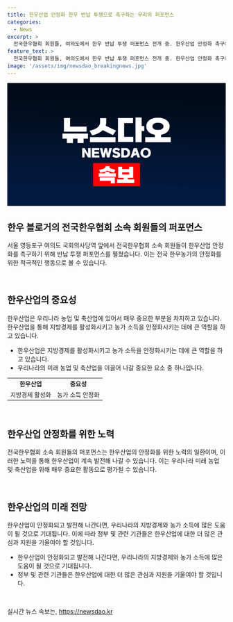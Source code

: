 ```yaml
---
title: 한우산업 안정화 한우 반납 투쟁으로 촉구하는 무리의 퍼포먼스
categories:
  - News
excerpt: >
  전국한우협회 회원들, 여의도에서 한우 반납 투쟁 퍼포먼스 전개 중. 한우산업 안정화 촉구에 힘 실어.
feature_text: >
  전국한우협회 회원들, 여의도에서 한우 반납 투쟁 퍼포먼스 전개 중. 한우산업 안정화 촉구에 힘 실어.
image: '/assets/img/newsdao_breakingnews.jpg'
---
```


<p><img src="/assets/img/newsdao_breakingnews.jpg" alt="pcversion 속보" /></p>

<h2 data-ke-size="size26">한우 블로거의 전국한우협회 소속 회원들의 퍼포먼스</h2>

<p>서울 영등포구 여의도 국회의사당역 앞에서 전국한우협회 소속 회원들이 한우산업 안정화를 촉구하기 위해 반납 투쟁 퍼포먼스를 펼쳤습니다. 이는 전국 한우농가의 안정화를 위한 적극적인 행동으로 볼 수 있습니다.</p>

<p data-ke-size="size16">&nbsp;</p>

<h2 data-ke-size="size26">한우산업의 중요성</h2>

<p>한우산업은 우리나라 농업 및 축산업에 있어서 매우 중요한 부분을 차지하고 있습니다. 한우산업을 통해 지방경제를 활성화시키고 농가 소득을 안정화시키는 데에 큰 역할을 하고 있습니다.</p>

<ul>
    <li>한우산업은 지방경제를 활성화시키고 농가 소득을 안정화시키는 데에 큰 역할을 하고 있습니다.</li>
    <li>우리나라의 미래 농업 및 축산업을 이끌어 나갈 중요한 요소 중 하나입니다.</li>
</ul>

<table>
    <tr>
        <td style="text-align: center; height: 17px;"><b>한우산업</b></td>
        <td style="text-align: center; height: 17px;"><b>중요성</b></td>
    </tr>
    <tr>
        <td style="text-align: center; height: 17px;">지방경제 활성화</td>
        <td style="text-align: center; height: 17px;">농가 소득 안정화</td>
    </tr>
</table>

<p data-ke-size="size16">&nbsp;</p>

<h2 data-ke-size="size26">한우산업 안정화를 위한 노력</h2>

<p>전국한우협회 소속 회원들의 퍼포먼스는 한우산업의 안정화를 위한 노력의 일환이며, 이러한 노력을 통해 한우산업이 계속 발전해 나갈 수 있습니다. 이는 우리나라 미래 농업 및 축산업을 위해 매우 중요한 활동으로 평가될 수 있습니다.</p>

<p data-ke-size="size16">&nbsp;</p>

<h2 data-ke-size="size26">한우산업의 미래 전망</h2>

<p>한우산업이 안정화되고 발전해 나간다면, 우리나라의 지방경제와 농가 소득에 많은 도움이 될 것으로 기대됩니다. 이에 따라 정부 및 관련 기관들은 한우산업에 대한 더 많은 관심과 지원을 기울여야 할 것입니다.</p>

<ul>
    <li>한우산업이 안정화되고 발전해 나간다면, 우리나라의 지방경제와 농가 소득에 많은 도움이 될 것으로 기대됩니다.</li>
    <li>정부 및 관련 기관들은 한우산업에 대한 더 많은 관심과 지원을 기울여야 할 것입니다.</li>
</ul>

<p data-ke-size="size16">&nbsp;</p>
실시간 뉴스 속보는, <a href="https://newsdao.kr" rel="dofollow">https://newsdao.kr</a>


